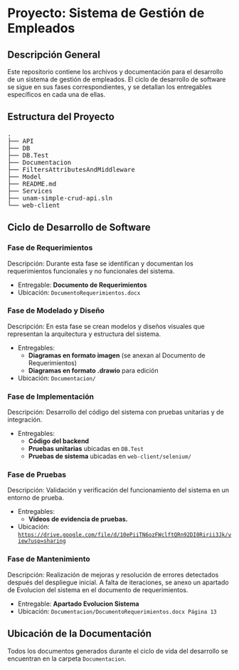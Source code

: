 <h1>Proyecto: Sistema de Gestión de Empleados</h1>

<h2>Descripción General</h2>
<p>Este repositorio contiene los archivos y documentación para el desarrollo de un sistema de gestión de empleados. El ciclo de desarrollo de software se sigue en sus fases correspondientes, y se detallan los entregables específicos en cada una de ellas.</p>

<h2>Estructura del Proyecto</h2>
<pre>
.
├── API
├── DB
├── DB.Test
├── Documentacion
├── FiltersAttributesAndMiddleware
├── Model
├── README.md
├── Services
├── unam-simple-crud-api.sln
└── web-client
</pre>

<h2>Ciclo de Desarrollo de Software</h2>

<h3>Fase de Requerimientos</h3>
<p>Descripción: Durante esta fase se identifican y documentan los requerimientos funcionales y no funcionales del sistema.</p>
<ul>
  <li>Entregable: <strong>Documento de Requerimientos</strong></li>
  <li>Ubicación: <code>DocumentoRequerimientos.docx</code></li>
</ul>

<h3>Fase de Modelado y Diseño</h3>
<p>Descripción: En esta fase se crean modelos y diseños visuales que representan la arquitectura y estructura del sistema.</p>
<ul>
  <li>Entregables:
    <ul>
      <li><strong>Diagramas en formato imagen</strong> (se anexan al Documento de Requerimientos)</li>
      <li><strong>Diagramas en formato .drawio</strong> para edición</li>
    </ul>
  </li>
  <li>Ubicación: <code>Documentacion/</code></li>
</ul>

<h3>Fase de Implementación</h3>
<p>Descripción: Desarrollo del código del sistema con pruebas unitarias y de integración.</p>
<ul>
  <li>Entregables:
    <ul>
      <li><strong>Código del backend</strong></li>
      <li><strong>Pruebas unitarias</strong> ubicadas en <code>DB.Test</code></li>
      <li><strong>Pruebas de sistema</strong> ubicadas en <code>web-client/selenium/</code></li>
    </ul>
  </li>
</ul>

<h3>Fase de Pruebas</h3>
<p>Descripción: Validación y verificación del funcionamiento del sistema en un entorno de prueba.</p>
<ul>
  <li>Entregables:
    <ul>
      <li><strong>Videos de evidencia de pruebas.</strong></li>
    </ul>
  </li>
  <li>Ubicación: <a href='https://drive.google.com/file/d/10ePiiTN6ozFWclftQRn92DI0Ririi3Jk/view?usp=sharing'><code>https://drive.google.com/file/d/10ePiiTN6ozFWclftQRn92DI0Ririi3Jk/view?usp=sharing</code></a></li>
</ul>

<h3>Fase de Mantenimiento</h3>
<p>Descripción: Realización de mejoras y resolución de errores detectados después del despliegue inicial. A falta de iteraciones, se anexo un apartado de Evolucion del sistema en el documento de requerimientos.</p>
<ul>
  <li>Entregable: <strong>Apartado Evolucion Sistema</strong></li>
  <li>Ubicación: <code>Documentacion/DocumentoRequerimientos.docx Página 13</code></li>
</ul>

<h2>Ubicación de la Documentación</h2>
<p>Todos los documentos generados durante el ciclo de vida del desarrollo se encuentran en la carpeta <code>Documentacion</code>.</p>
